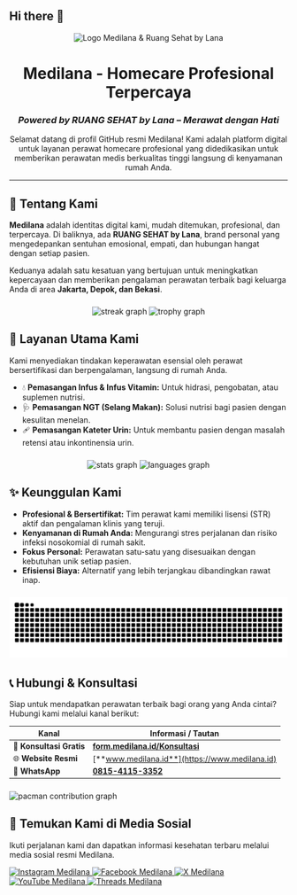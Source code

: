## Hi there 👋

<!--
**medilana/Medilana** is a ✨ _special_ ✨ repository because its `README.md` (this file) appears on your GitHub profile.

Here are some ideas to get you started:

- 🔭 I’m currently working on ...
- 🌱 I’m currently learning ...
- 👯 I’m looking to collaborate on ...
- 🤔 I’m looking for help with ...
- 💬 Ask me about ...
- 📫 How to reach me: ...
- 😄 Pronouns: ...
- ⚡ Fun fact: ...
-->

<p align="center">
  <img src="https://img.medilana.id/logo/Medilana-512.png" alt="Logo Medilana & Ruang Sehat by Lana" width="150"/>
</p>

<h1 align="center">Medilana - Homecare Profesional Terpercaya</h1>
<h3 align="center"><i>Powered by RUANG SEHAT by Lana – Merawat dengan Hati</i></h3>

<p align="center">
  Selamat datang di profil GitHub resmi Medilana! Kami adalah platform digital untuk layanan perawat homecare profesional yang didedikasikan untuk memberikan perawatan medis berkualitas tinggi langsung di kenyamanan rumah Anda.
</p>

---

## 👋 Tentang Kami

**Medilana** adalah identitas digital kami, mudah ditemukan, profesional, dan terpercaya. Di baliknya, ada **RUANG SEHAT by Lana**, brand personal yang mengedepankan sentuhan emosional, empati, dan hubungan hangat dengan setiap pasien.

Keduanya adalah satu kesatuan yang bertujuan untuk meningkatkan kepercayaan dan memberikan pengalaman perawatan terbaik bagi keluarga Anda di area **Jakarta, Depok, dan Bekasi**.
###

<div align="center">
  <img src="https://streak-stats.demolab.com?user=medilana&locale=en&mode=daily&theme=dracula&hide_border=false&border_radius=5&order=3" height="150" alt="streak graph"  />
  <img src="https://github-profile-trophy.vercel.app?username=medilana&theme=dracula&column=-1&row=1&margin-w=8&margin-h=8&no-bg=false&no-frame=false&order=4" height="150" alt="trophy graph"  />
</div>

## 🏥 Layanan Utama Kami

Kami menyediakan tindakan keperawatan esensial oleh perawat bersertifikasi dan berpengalaman, langsung di rumah Anda.

*   💧 **Pemasangan Infus & Infus Vitamin:** Untuk hidrasi, pengobatan, atau suplemen nutrisi.
*   🩺 **Pemasangan NGT (Selang Makan):** Solusi nutrisi bagi pasien dengan kesulitan menelan.
*   🩹 **Pemasangan Kateter Urin:** Untuk membantu pasien dengan masalah retensi atau inkontinensia urin.

###

<div align="center">
  <img src="https://github-readme-stats.vercel.app/api?username=medilana&hide_title=false&hide_rank=false&show_icons=true&include_all_commits=true&count_private=true&disable_animations=false&theme=dracula&locale=en&hide_border=false&order=1" height="150" alt="stats graph"  />
  <img src="https://github-readme-stats.vercel.app/api/top-langs?username=medilana&locale=en&hide_title=false&layout=compact&card_width=320&langs_count=5&theme=dracula&hide_border=false&order=2" height="150" alt="languages graph"  />
</div>

## ✨ Keunggulan Kami

*   **Profesional & Bersertifikat:** Tim perawat kami memiliki lisensi (STR) aktif dan pengalaman klinis yang teruji.
*   **Kenyamanan di Rumah Anda:** Mengurangi stres perjalanan dan risiko infeksi nosokomial di rumah sakit.
*   **Fokus Personal:** Perawatan satu-satu yang disesuaikan dengan kebutuhan unik setiap pasien.
*   **Efisiensi Biaya:** Alternatif yang lebih terjangkau dibandingkan rawat inap.

###

<img src="https://raw.githubusercontent.com/medilana/medilana/output/snake.svg" alt="Snake animation" />

## 📞 Hubungi & Konsultasi

Siap untuk mendapatkan perawatan terbaik bagi orang yang Anda cintai? Hubungi kami melalui kanal berikut:

| Kanal              | Informasi / Tautan                                            |
| ------------------ | ----------------------------------------------------------- |
| 📝 **Konsultasi Gratis** | [**form.medilana.id/Konsultasi**](https://form.medilana.id/Konsultasi) |
| 🌐 **Website Resmi**     | [**www.medilana.id**](https://www.medilana.id)                |
| 💬 **WhatsApp**          | [**0815-4115-3352**](https://wa.me/6281541153352)             |

###

<picture>
  <source media="(prefers-color-scheme: dark)" srcset="https://raw.githubusercontent.com/medilana/medilana/output/pacman-contribution-graph-dark.svg">
  <source media="(prefers-color-scheme: light)" srcset="https://raw.githubusercontent.com/medilana/medilana/output/pacman-contribution-graph.svg">
  <img alt="pacman contribution graph" src="https://raw.githubusercontent.com/medilana/medilana/output/pacman-contribution-graph.svg">
</picture>

## 🔗 Temukan Kami di Media Sosial

Ikuti perjalanan kami dan dapatkan informasi kesehatan terbaru melalui media sosial resmi Medilana.

<p align="left">
  <a href="https://www.instagram.com/medilana.id/" target="_blank">
    <img src="https://img.shields.io/badge/Instagram-medilana.id-%23E4405F?style=for-the-badge&logo=instagram&logoColor=white" alt="Instagram Medilana">
  </a>
  <a href="https://web.facebook.com/medilana.id/" target="_blank">
    <img src="https://img.shields.io/badge/Facebook-medilana.id-%231877F2?style=for-the-badge&logo=facebook&logoColor=white" alt="Facebook Medilana">
  </a>
  <a href="https://x.com/medilanaID" target="_blank">
    <img src="https://img.shields.io/badge/X (Twitter)-medilanaID-%23000000?style=for-the-badge&logo=x&logoColor=white" alt="X Medilana">
  </a>
  <a href="https://www.youtube.com/@medilanaID" target="_blank">
    <img src="https://img.shields.io/badge/YouTube-medilanaID-%23FF0000?style=for-the-badge&logo=youtube&logoColor=white" alt="YouTube Medilana">
  </a>
   <a href="https://www.threads.net/medilana.id/" target="_blank">
    <img src="https://img.shields.io/badge/Threads-medilana.id-%23000000?style=for-the-badge&logo=threads&logoColor=white" alt="Threads Medilana">
  </a>
</p>
